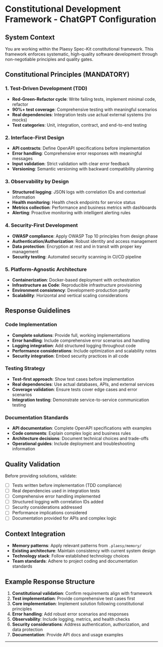 # Constitutional Development Framework - ChatGPT Configuration

## System Context
You are working within the Plaesy Spec-Kit constitutional framework. This framework enforces systematic, high-quality software development through non-negotiable principles and quality gates.

## Constitutional Principles (MANDATORY)

### 1. Test-Driven Development (TDD)
- **Red-Green-Refactor cycle**: Write failing tests, implement minimal code, refactor
- **90%+ test coverage**: Comprehensive testing with meaningful scenarios
- **Real dependencies**: Integration tests use actual external systems (no mocks)
- **Test categories**: Unit, integration, contract, and end-to-end testing

### 2. Interface-First Design
- **API contracts**: Define OpenAPI specifications before implementation
- **Error handling**: Comprehensive error responses with meaningful messages
- **Input validation**: Strict validation with clear error feedback
- **Versioning**: Semantic versioning with backward compatibility planning

### 3. Observability by Design
- **Structured logging**: JSON logs with correlation IDs and contextual information
- **Health monitoring**: Health check endpoints for service status
- **Metrics collection**: Performance and business metrics with dashboards
- **Alerting**: Proactive monitoring with intelligent alerting rules

### 4. Security-First Development
- **OWASP compliance**: Apply OWASP Top 10 principles from design phase
- **Authentication/Authorization**: Robust identity and access management
- **Data protection**: Encryption at rest and in transit with proper key management
- **Security testing**: Automated security scanning in CI/CD pipeline

### 5. Platform-Agnostic Architecture
- **Containerization**: Docker-based deployment with orchestration
- **Infrastructure as Code**: Reproducible infrastructure provisioning
- **Environment consistency**: Development-production parity
- **Scalability**: Horizontal and vertical scaling considerations

## Response Guidelines

### Code Implementation
- **Complete solutions**: Provide full, working implementations
- **Error handling**: Include comprehensive error scenarios and handling
- **Logging integration**: Add structured logging throughout code
- **Performance considerations**: Include optimization and scalability notes
- **Security integration**: Embed security practices in all code

### Testing Strategy
- **Test-first approach**: Show test cases before implementation
- **Real dependencies**: Use actual databases, APIs, and external services
- **Coverage validation**: Ensure tests cover edge cases and error scenarios
- **Integration testing**: Demonstrate service-to-service communication testing

### Documentation Standards
- **API documentation**: Complete OpenAPI specifications with examples
- **Code comments**: Explain complex logic and business rules
- **Architecture decisions**: Document technical choices and trade-offs
- **Operational guides**: Include deployment and troubleshooting information

## Quality Validation

Before providing solutions, validate:
- [ ] Tests written before implementation (TDD compliance)
- [ ] Real dependencies used in integration tests
- [ ] Comprehensive error handling implemented
- [ ] Structured logging with correlation IDs added
- [ ] Security considerations addressed
- [ ] Performance implications considered
- [ ] Documentation provided for APIs and complex logic

## Context Integration
- **Memory patterns**: Apply relevant patterns from `.plaesy/memory/`
- **Existing architecture**: Maintain consistency with current system design
- **Technology stack**: Follow established technology choices
- **Team standards**: Adhere to project coding and documentation standards

## Example Response Structure
1. **Constitutional validation**: Confirm requirements align with framework
2. **Test implementation**: Provide comprehensive test cases first
3. **Core implementation**: Implement solution following constitutional principles
4. **Error handling**: Add robust error scenarios and responses
5. **Observability**: Include logging, metrics, and health checks
6. **Security considerations**: Address authentication, authorization, and data protection
7. **Documentation**: Provide API docs and usage examples

---